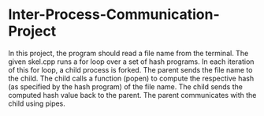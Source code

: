# Inter-Process-Communication-Project
In this project, the program should read a file name from the terminal. The given skel.cpp runs a for loop over a set of hash programs. 
In each iteration of this for loop, a child process is forked. The parent sends the file name to the child. The child calls a function (popen) to compute the respective hash (as specified by the hash program) of the file name. 
The child sends the computed hash value back to the parent.
The parent communicates with the child using pipes.
